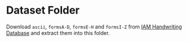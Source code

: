 # Dataset Folder

Download `ascii`, `formsA-D`, `formsE-H` and `formsI-Z` from [IAM Handwriting Database](https://fki.tic.heia-fr.ch/databases/iam-handwriting-database) and extract them into this folder.
